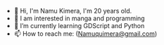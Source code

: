 - 👋 Hi, I'm Namu Kimera, I'm 20 years old.
- 👀 I am interested in manga and programming
- 🌱 I’m currently learning GDScript and Python
- 📫 How to reach me: (Namuquimera@gmail.com)

<!---
NamuQuimera/NamuQuimera is a ✨ special ✨ repository because its `README.md` (this file) appears on your GitHub profile.
You can click the Preview link to take a look at your changes.
--->
